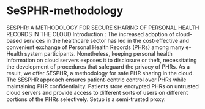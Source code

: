 # SeSPHR-methodology
SESPHR: A METHODOLOGY FOR SECURE SHARING OF PERSONAL HEALTH RECORDS IN THE CLOUD
Introduction :
The increased adoption of cloud-based services in the healthcare sector has led in the cost-effective and convenient exchange of Personal Health Records (PHRs) among many e-Health system participants. Nonetheless, keeping personal health information on cloud servers exposes it to disclosure or theft, necessitating the development of procedures that safeguard the privacy of PHRs.
As a result, we offer SESPHR, a methodology for safe PHR sharing in the cloud. The SESPHR approach ensures patient-centric control over PHRs while maintaining PHR confidentiality. Patients store encrypted PHRs on untrusted cloud servers and provide access to different sorts of users on different portions of the PHRs selectively. Setup is a semi-trusted proxy.
